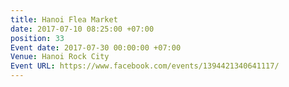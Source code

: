 ```yaml
---
title: Hanoi Flea Market
date: 2017-07-10 08:25:00 +07:00
position: 33
Event date: 2017-07-30 00:00:00 +07:00
Venue: Hanoi Rock City
Event URL: https://www.facebook.com/events/1394421340641117/
---
```


